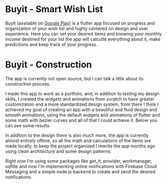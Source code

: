 # Buyit - Smart Wish List

Buyit (available on [Google Play](https://play.google.com/store/apps/details?id=dev.ander.buyit)) is a flutter app focused on progress and organization of your wish list and highly centered on design and user experience. Here you can set your desired items and knowing your monthly income destined for your list the app will calculte everything about it, make predictions and keep track of your progress.

# Buyit - Construction

The app is currently not open source, but I can talk a little about its construction process.

I made this app to work as a portfolio, and, in addition to testing my design skills, I created the widgets and animations from scratch to have greater customization and a more standardized design system, from there I think I achieved my goal of creating an app with a beautiful and fluid design and smooth animations, using the default widgets and animations of flutter and some math with bezier curves and all of that I could achieve it. Below you can see some results.

In addition to the design there is also much more, the app is currently almost entirely offline, so all the math and calculations of the items are made locally, to keep the project organized I rewrite the app months ago using clean architecture and some design patterns. 

Right now I'm using some packages like get_it, provider, workmanager, sqflite and now I'm implementing online notifications with Firebase Cloud Messaging and a simple node.js backend to create and send the desired notifications.
